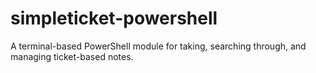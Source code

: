 # simpleticket-powershell
A terminal-based PowerShell module for taking, searching through, and managing ticket-based notes.
